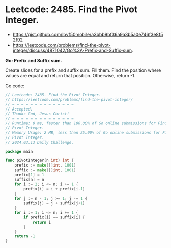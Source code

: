 # Leetcode: 2485. Find the Pivot Integer.

- https://gist.github.com/lbvf50mobile/a3bbb9bf36a9a3b5a0e746f3e8f52f92
- https://leetcode.com/problems/find-the-pivot-integer/discuss/4871042/Go%3A-Prefix-and-Suffix-sum.

**Go: Prefix and Suffix sum.**

Create slices for a prefix and suffix sum. Fill them. Find the position where
values are equal and return that position. Otherwise, return -1.


Go code:
```Go
// Leetcode: 2485. Find the Pivot Integer.
// https://leetcode.com/problems/find-the-pivot-integer/
// = = = = = = = = = = = = = =
// Accepted.
// Thanks God, Jesus Christ!
// = = = = = = = = = = = = = =
// Runtime: 0 ms, faster than 100.00% of Go online submissions for Find the
// Pivot Integer.
// Memory Usage: 2 MB, less than 25.00% of Go online submissions for Find the
// Pivot Integer.
// 2024.03.13 Daily Challenge.

package main

func pivotInteger(n int) int {
	prefix := make([]int, 1001)
	suffix := make([]int, 1001)
	prefix[1] = 1
	suffix[n] = n
	for i := 2; i <= n; i += 1 {
		prefix[i] = i + prefix[i-1]
	}
	for j := n - 1; j >= 1; j -= 1 {
		suffix[j] = j + suffix[j+1]
	}
	for i := 1; i <= n; i += 1 {
		if prefix[i] == suffix[i] {
			return i
		}
	}
	return -1
}
```
